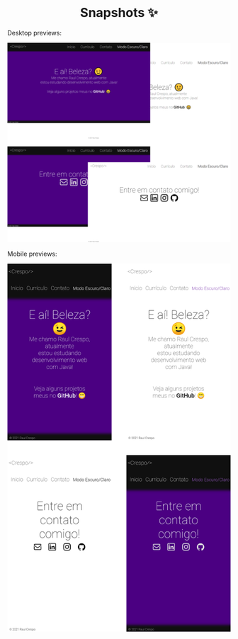 <br/>
<h1 align="center">Snapshots ✨</h1>

<p>Desktop previews:</p>

![Desktop preview](/resources/snapshots/personalSite_pc_ss.png)
<p>Mobile previews:</p>

![Mobile preview](/resources/snapshots/personalSite_mobile_ss.png)
